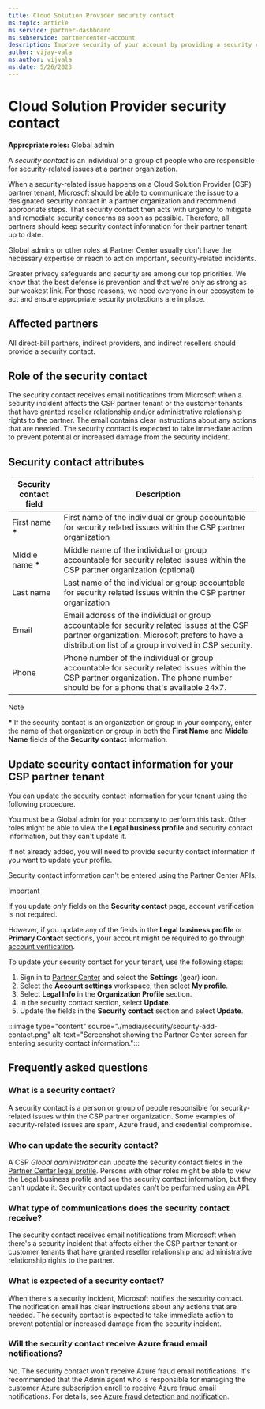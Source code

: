 ```yaml
---
title: Cloud Solution Provider security contact
ms.topic: article
ms.service: partner-dashboard
ms.subservice: partnercenter-account
description: Improve security of your account by providing a security contact.
author: vijay-vala
ms.author: vijvala
ms.date: 5/26/2023
---
```


# Cloud Solution Provider security contact

**Appropriate roles:** Global admin

A *security contact* is an individual or a group of people who are responsible for security-related issues at a partner organization.

When a security-related issue happens on a Cloud Solution Provider (CSP) partner tenant, Microsoft should be able to communicate the issue to a designated security contact in a partner organization and recommend appropriate steps. That security contact then acts with urgency to mitigate and remediate security concerns as soon as possible. Therefore, all partners should keep security contact information for their partner tenant up to date.

Global admins or other roles at Partner Center usually don't have the necessary expertise or reach to act on important, security-related incidents.

Greater privacy safeguards and security are among our top priorities. We know that the best defense is prevention and that we're only as strong as our weakest link. For those reasons, we need everyone in our ecosystem to act and ensure appropriate security protections are in place.

## Affected partners

All direct-bill partners, indirect providers, and indirect resellers should provide a security contact.

## Role of the security contact

The security contact receives email notifications from Microsoft when a security incident affects the CSP partner tenant or the customer tenants that have granted reseller relationship and/or administrative relationship rights to the partner. The email contains clear instructions about any actions that are needed. The security contact is expected to take immediate action to prevent potential or increased damage from the security incident.

## Security contact attributes

| Security contact field   | Description                                                                                      |
|------------------------------|------------------------------------------------------------------------------------------------------|
| First name **\***  | First name of the individual or group accountable for security related issues within the CSP partner organization     |
| Middle name **\***  | Middle name of the individual or group accountable for security related issues within the CSP partner organization (optional)  |
| Last name   | Last name of the individual or group accountable for security related issues within the CSP partner organization  |
| Email       | Email address of the individual or group accountable for security related issues at the CSP partner organization. Microsoft prefers to have a distribution list of a group involved in CSP security. |
| Phone       | Phone number of the individual or group accountable for security related issues within the CSP partner organization. The phone number should be for a phone that's available 24x7. |

  > [!NOTE]
  > **\***  If the security contact is an organization or group in your company, enter the name of that organization or group in both the **First Name** and **Middle Name** fields of the **Security contact** information.
  
## Update security contact information for your CSP partner tenant

You can update the security contact information for your tenant using the following procedure.

You must be a Global admin for your company to perform this task. Other roles might be able to view the **Legal business profile** and security contact information, but they can't update it.

If not already added, you will need to provide security contact information if you want to update your profile.

Security contact information can't be entered using the Partner Center APIs.

> [!IMPORTANT]
> If you update *only* fields on the **Security contact** page, account verification is not required.
>
> However, if you update any of the fields in the **Legal business profile** or **Primary Contact** sections, your account might be required to go through [account verification](verification-responses.md).

To update your security contact for your tenant, use the following steps:

1. Sign in to [Partner Center](https://partner.microsoft.com/dashboard/home) and select the **Settings** (gear) icon.
2. Select the **Account settings** workspace, then select **My profile**.
3. Select **Legal Info** in the **Organization Profile** section.
4. In the security contact section, select **Update**.
5. Update the fields in the **Security contact** section and select **Update**.

  :::image type="content" source="./media/security/security-add-contact.png" alt-text="Screenshot showing the Partner Center screen for entering security contact information.":::

## Frequently asked questions

### What is a security contact?

A security contact is a person or group of people responsible for security-related issues within the CSP partner organization. Some examples of security-related issues are spam, Azure fraud, and credential compromise.

### Who can update the security contact?

A CSP *Global administrator* can update the security contact fields in the [Partner Center legal profile](https://partner.microsoft.com/dashboard/account/v3/organization/legalinfo). Persons with other roles might be able to view the Legal business profile and see the security contact information, but they can't update it. Security contact updates can't be performed using an API.

### What type of communications does the security contact receive?

The security contact receives email notifications from Microsoft when there's a security incident that affects either the CSP partner tenant or customer tenants that have granted reseller relationship and administrative relationship rights to the partner.

### What is expected of a security contact?

When there's a security incident, Microsoft notifies the security contact. The notification email has clear instructions about any actions that are needed. The security contact is expected to take immediate action to prevent potential or increased damage from the security incident.

### Will the security contact receive Azure fraud email notifications?

No. The security contact won't receive Azure fraud email notifications. It's recommended that the Admin agent who is responsible for managing the customer Azure subscription enroll to receive Azure fraud email notifications. For details, see [Azure fraud detection and notification](./azure-fraud-notification.md).
